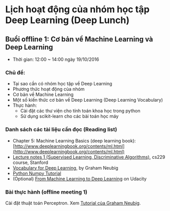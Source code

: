 # Lịch hoạt động của nhóm học tập Deep Learning (Deep Lunch)

## Buổi offline 1: Cơ bản về Machine Learning và Deep Learning

- Thời gian: 12:00 ~ 14:00 ngày 19/10/2016

### Chủ đề:

- Tại sao cần có nhóm học tập về Deep Learning
- Phương thức hoạt động của nhóm
- Cơ bản về Machine Learning
- Một số kiến thức cơ bản về Deep Learning (Deep Learning Vocabulary)
- Thực hành:
  * Cài đặt các thư viện cho tính toán khoa học trong python
  * Sử dụng scikit-learn cho các bài toán học máy

### Danh sách các tài liệu cần đọc (Reading list)

- Chapter 5: Machine Learning Basics (deep learning book): [http://www.deeplearningbook.org/contents/ml.html](http://www.deeplearningbook.org/contents/ml.html)
- [Lecture notes 1 (Supervised Learning, Discriminative Algorithms)](http://cs229.stanford.edu/notes/cs229-notes1.pdf), cs229 course, Stanford
- [Vocabulary for Deep Learning](https://www.phontron.com/slides/neubig14deeplunch11.pdf), by Graham Neubig
- [Python Numpy Tutorial](http://cs231n.github.io/python-numpy-tutorial)
- (Optional) [From Machine Learning to Deep Learning](https://classroom.udacity.com/courses/ud730/lessons/6370362152/concepts/63815621490923) on Udacity

### Bài thực hành (offline meeting 1)

Cài đặt thuật toán Perceptron. Xem [Tutorial của Graham Neubig](http://www.phontron.com/slides/nlp-programming-en-05-perceptron.pdf).











   





